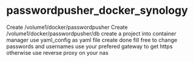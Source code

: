 # passwordpusher_docker_synology
Create /volume1/docker/passwordpusher
Create /volume1/docker/passwordpusher/db
create a project into container manager
use yaml_config as yaml file
create
done
fill free to change passwords and usernames
use your prefered gateway to get https
otherwise use reverse proxy on your nas
